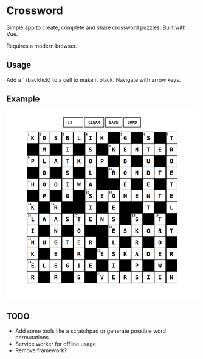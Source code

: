 # Crossword

Simple app to create, complete and share crossword puzzles. Built with Vue.

Requires a modern browser.

## Usage

Add a \` (backtick) to a cell to make it black.
Navigate with arrow keys.

## Example

![Example](blokraai.png)

## TODO

- Add some tools like a scratchpad or generate possible word permutations
- Service worker for offline usage
- Remove framework?